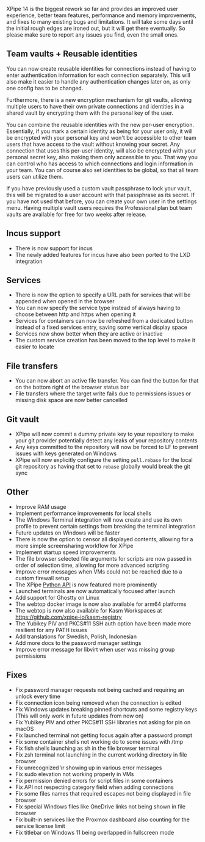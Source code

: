 XPipe 14 is the biggest rework so far and provides an improved user experience, better team features, performance and memory improvements, and fixes to many existing bugs and limitations. It will take some days until the initial rough edges are ironed out, but it will get there eventually. So please make sure to report any issues you find, even the small ones.

## Team vaults + Reusable identities

You can now create reusable identities for connections instead of having to enter authentication information for each connection separately. This will also make it easier to handle any authentication changes later on, as only one config has to be changed.

Furthermore, there is a new encryption mechanism for git vaults, allowing multiple users to have their own private connections and identities in a shared vault by encrypting them with the personal key of the user.

You can combine the reusable identities with the new per-user encryption. Essentially, if you mark a certain identity as being for your user only, it will be encrypted with your personal key and won't be accessible to other team users that have access to the vault without knowing your secret. Any connection that uses this per-user identity, will also be encrypted with your personal secret key, also making them only accessible to you. That way you can control who has access to which connections and login information in your team. You can of course also set identities to be global, so that all team users can utilize them.

If you have previously used a custom vault passphrase to lock your vault, this will be migrated to a user account with that passphrase as its secret. If you have not used that before, you can create your own user in the settings menu. Having multiple vault users requires the Professional plan but team vaults are available for free for two weeks after release.

## Incus support

- There is now support for incus
- The newly added features for incus have also been ported to the LXD integration

## Services

- There is now the option to specify a URL path for services that will be appended when opened in the browser
- You can now specify the service type instead of always having to choose between http and https when opening it
- Services for containers can now be refreshed from a dedicated button instead of a fixed services entry, saving some vertical display space
- Services now show better when they are active or inactive
- The custom service creation has been moved to the top level to make it easier to locate

## File transfers

- You can now abort an active file transfer. You can find the button for that on the bottom right of the browser status bar
- File transfers where the target write fails due to permissions issues or missing disk space are now better cancelled

## Git vault

- XPipe will now commit a dummy private key to your repository to make your git provider potentially detect any leaks of your repository contents
- Any keys committed to the repository will now be forced to LF to prevent issues with keys generated on Windows
- XPipe will now explicitly configure the setting `pull.rebase` for the local git repository as having that set to `rebase` globally would break the git sync

## Other

- Improve RAM usage
- Implement performance improvements for local shells
- The Windows Terminal integration will now create and use its own profile to prevent certain settings from breaking the terminal integration
- Future updates on Windows will be faster
- There is now the option to censor all displayed contents, allowing for a more simple screensharing workflow for XPipe
- Implement startup speed improvements
- The file browser selected file arguments for scripts are now passed in order of selection time, allowing for more advanced scripting
- Improve error messages when VMs could not be reached due to a custom firewall setup
- The XPipe [Python API](https://github.com/xpipe-io/xpipe-python-api) is now featured more prominently
- Launched terminals are now automatically focused after launch
- Add support for Ghostty on Linux
- The webtop docker image is now also available for arm64 platforms
- The webtop is now also available for Kasm Workspaces at https://github.com/xpipe-io/kasm-registry
- The Yubikey PIV and PKCS#11 SSH auth option have been made more resilient for any PATH issues
- Add translations for Swedish, Polish, Indonesian
- Add more docs to the password manager settings
- Improve error message for libvirt when user was missing group permissions

## Fixes

- Fix password manager requests not being cached and requiring an unlock every time
- Fix connection icon being removed when the connection is edited
- Fix Windows updates breaking pinned shortcuts and some registry keys (This will only work in future updates from now on)
- Fix Yubikey PIV and other PKCS#11 SSH libraries not asking for pin on macOS
- Fix launched terminal not getting focus again after a password prompt
- Fix some container shells not working do to some issues with /tmp
- Fix fish shells launching as sh in the file browser terminal
- Fix zsh terminal not launching in the current working directory in file browser
- Fix unrecognized \r showing up in various error messages
- Fix sudo elevation not working properly in VMs
- Fix permission denied errors for script files in some containers
- Fix API not respecting category field when adding connections
- Fix some files names that required escapes not being displayed in file browser
- Fix special Windows files like OneDrive links not being shown in file browser
- Fix built-in services like the Proxmox dashboard also counting for the service license limit
- Fix titlebar on Windows 11 being overlapped in fullscreen mode
